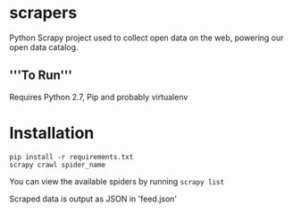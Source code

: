 scrapers
========

Python Scrapy project used to collect open data on the web, powering our open data catalog.

'''To Run'''
-------------
Requires Python 2.7, Pip and probably virtualenv

Installation
===================
``` 
pip install -r requirements.txt
scrapy crawl spider_name
```

You can view the available spiders by running
```scrapy list```

Scraped data is output as JSON in 'feed.json'
